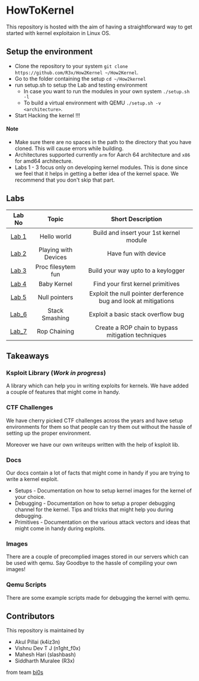 # HowToKernel

This repository is hosted with the aim of having a straightforward way to get started with kernel exploitaion in Linux OS.

## Setup the environment
 
- Clone the repository to your system `git clone https://github.com/R3x/How2Kernel ~/How2Kernel`.
- Go to the folder containing the setup `cd ~/How2kernel`
- run setup.sh to setup the Lab and testing environment
    - In case you want to run the modules in your own system `./setup.sh -l`
    - To build a virtual environment with QEMU `./setup.sh -v <architecture>`.
- Start Hacking the kernel !!!

#### Note
* Make sure there are no spaces in the path to the directory that you have cloned. This will cause errors while building.
* Architectures supported currently `arm` for Aarch 64 architecture and `x86` for amd64 architecture.
* Labs 1 - 3 focus only on developing kernel modules. This is done since we feel that it helps in getting a better idea of the kernel space. We recommend that you don't skip that part.

## Labs

|Lab No|Topic|Short Description|
|:-:|:-:|:-:|
|[Lab 1](Lab1/)|Hello world|Build and insert your 1st kernel module|
|[Lab 2](Lab2/)|Playing with Devices|Have fun with device|
|[Lab 3](Lab3/)|Proc filesytem fun|Build your way upto to a keylogger|
|[Lab 4](Lab4/)|Baby Kernel|Find your first kernel primitives|
|[Lab 5](Lab5/)|Null pointers|Exploit the null pointer derference bug and look at mitigations|
|[Lab_6](Lab6/)|Stack Smashing|Exploit a basic stack overflow bug|
|[Lab_7](Lab7/)|Rop Chaining|Create a ROP chain to bypass mitigation techniques|


## Takeaways

### Ksploit Library (_Work in progress_)

A library which can help you in writing exploits for kernels. We have added a couple of features that might come in handy. 

### CTF Challenges 

We have cherry picked CTF challenges across the years and have setup environments for them so that people can try them out without the hassle of setting up the proper environment. 

Moreover we have our own writeups written with the help of ksploit lib.

### Docs

Our docs contain a lot of facts that might come in handy if you are trying to write a kernel exploit.

- Setups - Documentation on how to setup kernel images for the kernel of your choice.
- Debugging - Documentation on how to setup a proper debugging channel for the kernel. Tips and tricks that might help you during debugging.
- Primitives - Documentation on the various attack vectors and ideas that might come in handy during exploits. 

### Images

There are a couple of precomplied images stored in our servers which can be used with qemu. Say Goodbye to the hassle of compiling your own images!

### Qemu Scripts

There are some example scripts made for debugging the kernel with qemu. 
 
## Contributors
 
This repository is maintained by

- Akul Pillai (k4iz3n)
- Vishnu Dev T J (n1ght_f0x)
- Mahesh Hari (slashbash)
- Siddharth Muralee (R3x) 

from team [bi0s](https://bi0s.in)
